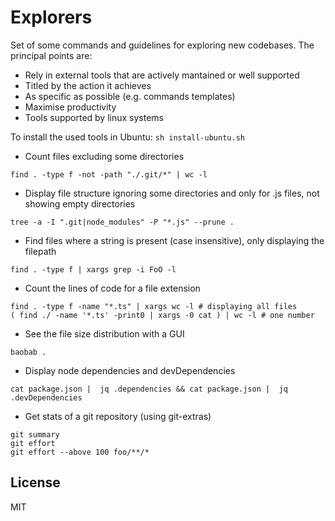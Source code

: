 # Explorers

Set of some commands and guidelines for exploring new codebases. The principal points are:

- Rely in external tools that are actively mantained or well supported
- Titled by the action it achieves
- As specific as possible (e.g. commands templates)
- Maximise productivity
- Tools supported by linux systems

To install the used tools in Ubuntu: `sh install-ubuntu.sh`

- Count files excluding some directories
```shell
find . -type f -not -path "./.git/*" | wc -l
```

- Display file structure ignoring some directories and only for .js files, not showing empty directories
```shell
tree -a -I ".git|node_modules" -P "*.js" --prune .
```

- Find files where a string is present (case insensitive), only displaying the filepath
```shell
find . -type f | xargs grep -i FoO -l
```

- Count the lines of code for a file extension
```shell
find . -type f -name "*.ts" | xargs wc -l # displaying all files
( find ./ -name '*.ts' -print0 | xargs -0 cat ) | wc -l # one number
```

- See the file size distribution with a GUI
```shell
baobab .
```

- Display node dependencies and devDependencies
```shell
cat package.json |  jq .dependencies && cat package.json |  jq .devDependencies
```

- Get stats of a git repository (using git-extras)
```shell
git summary
git effort
git effort --above 100 foo/**/*
```

## License
MIT